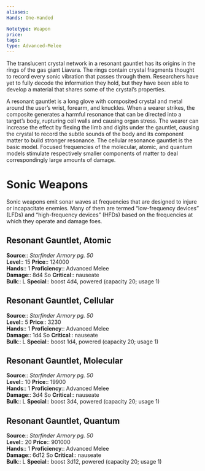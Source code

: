 ```yaml
---
aliases: 
Hands: One-Handed

Notetype: Weapon
price: 
tags: 
type: Advanced-Melee
---
```

The translucent crystal network in a resonant gauntlet has its origins in the rings of the gas giant Liavara. The rings contain crystal fragments thought to record every sonic vibration that passes through them. Researchers have yet to fully decode the information they hold, but they have been able to develop a material that shares some of the crystal’s properties.

A resonant gauntlet is a long glove with composited crystal and metal around the user’s wrist, forearm, and knuckles. When a wearer strikes, the composite generates a harmful resonance that can be directed into a target’s body, rupturing cell walls and causing organ stress. The wearer can increase the effect by flexing the limb and digits under the gauntlet, causing the crystal to record the subtle sounds of the body and its component matter to build stronger resonance. The cellular resonance gauntlet is the basic model. Focused frequencies of the molecular, atomic, and quantum models stimulate respectively smaller components of matter to deal correspondingly large amounts of damage.

# Sonic Weapons

Sonic weapons emit sonar waves at frequencies that are designed to injure or incapacitate enemies. Many of them are termed “low-frequency devices” (LFDs) and “high-frequency devices” (HFDs) based on the frequencies at which they operate and damage foes.  

## Resonant Gauntlet, Atomic

**Source**:: _Starfinder Armory pg. 50_  
**Level**:: 15
**Price**:: 124000  
**Hands**:: 1
**Proficiency**:: Advanced Melee  
**Damage**:: 8d4 So
**Critical**:: nauseate  
**Bulk**:: L
**Special**:: boost 4d4, powered (capacity 20; usage 1)

## Resonant Gauntlet, Cellular

**Source**:: _Starfinder Armory pg. 50_  
**Level**:: 5
**Price**:: 3230  
**Hands**:: 1
**Proficiency**:: Advanced Melee  
**Damage**:: 1d4 So
**Critical**:: nauseate  
**Bulk**:: L
**Special**:: boost 1d4, powered (capacity 20; usage 1)

## Resonant Gauntlet, Molecular

**Source**:: _Starfinder Armory pg. 50_  
**Level**:: 10
**Price**:: 19900  
**Hands**:: 1
**Proficiency**:: Advanced Melee  
**Damage**:: 3d4 So
**Critical**:: nauseate  
**Bulk**:: L
**Special**:: boost 3d4, powered (capacity 20; usage 1)

## Resonant Gauntlet, Quantum

**Source**:: _Starfinder Armory pg. 50_  
**Level**:: 20
**Price**:: 901000  
**Hands**:: 1
**Proficiency**:: Advanced Melee  
**Damage**:: 6d12 So
**Critical**:: nauseate  
**Bulk**:: L
**Special**:: boost 3d12, powered (capacity 20; usage 1)
